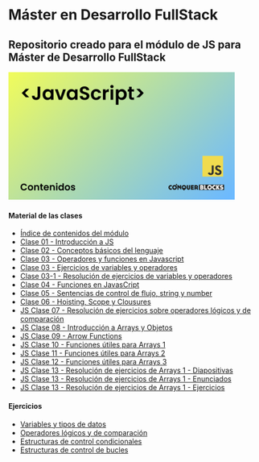 <h1>Máster en Desarrollo FullStack</h1>

<h2>Repositorio creado para el módulo de JS para Máster de Desarrollo FullStack</h2>

<img width="450px" src="00_indice_modulo/portada.jpg" alt="Portada del módulo de JS" />

<h4>Material de las clases</h4>
<ul>
    <li><a target="_blank" href="https://github.com/bienvenidosaez/conquerblocks-js/blob/master/00_indice_modulo/JS%20-%20Contenidos.pdf">Índice de contenidos del módulo</a></li>
    <li><a target="_blank" href="https://github.com/bienvenidosaez/conquerblocks-js/blob/master/01_clases/Clase%2001%20-%20Introducci%C3%B3n%20a%20JS/JS%20Clase%2001%20-%20Introducci%C3%B3n%20a%20JS.pdf">Clase 01 - Introducción a JS</a></li>
    <li><a target="_blank" href="https://github.com/bienvenidosaez/conquerblocks-js/blob/master/01_clases/Clase%2002%20-%20Conceptos%20b%C3%A1sicos%20del%20lenguaje/Clase%2002%20-%20Conceptos%20b%C3%A1sicos%20del%20lenguaje.pdf">Clase 02 - Conceptos básicos del lenguaje</a></li>
    <li><a target="_blank" href="https://github.com/bienvenidosaez/conquerblocks-js/blob/master/01_clases/Clase%2003%20-%20%20Operadores%20y%20funciones%20en%20Javascript/Clase%2003-%20Operadores%20y%20funciones%20en%20Javascript.pdf">Clase 03 - Operadores y funciones en Javascript</a></li>
    <li><a target="_blank" href="https://github.com/bienvenidosaez/conquerblocks-js/blob/master/01_clases/Clase%2003%20-%20%20Operadores%20y%20funciones%20en%20Javascript/ejercicios/ejercicios-variables.md">Clase 03 - Ejercicios de variables y operadores</a></li>
    <li><a target="_blank" href="https://github.com/ConquerBlocks/conquerblocks-js/tree/master/01_clases/Clase%2003-1%20-%20Resoluci%C3%B3n%20de%20ejercicios%20de%20variables%20y%20operadores">Clase 03-1 - Resolución de ejercicios de variables y operadores</a></li>
    <li><a target="_blank" href="https://github.com/ConquerBlocks/conquerblocks-js/tree/master/01_clases/Clase%2004%20-%20Funciones%20en%20Javascript">Clase 04 - Funciones en JavasCript</a></li>
    <li><a target="_blank" href="https://github.com/ConquerBlocks/conquerblocks-js/blob/master/01_clases/Clase%2005%20-%20Sentencias%20de%20control%20de%20flujo%2C%20number%20y%20string/JS%20Clase%2005%20-%20Sentencias%20de%20control%20de%20flujo%2C%20number%20y%20string.pdf">Clase 05 - Sentencias de control de flujo, string y number</a></li>
    <li><a target="_blank" href="https://github.com/ConquerBlocks/conquerblocks-js/blob/master/01_clases/Clase%2006%20-%20Clousures%2C%20Hoisting%20y%20Scope/JS%20Clase%2006%20-%20Clousures%2C%20Hoisting%20y%20Scope.pdf">Clase 06 - Hoisting, Scope y Clousures</a></li>
    <li><a target="_blank" href="https://github.com/ConquerBlocks/conquerblocks-js/blob/master/01_clases/JS%20Clase%2007%20-%20Resoluci%C3%B3n%20de%20ejercicios%20sobre%20operadores%20l%C3%B3gicos%20y%20de%20comparaci%C3%B3n/Clase%2007%20-%20Resoluci%C3%B3n%20de%20ejercicios%20sobre%20operadores%20l%C3%B3gicos%20y%20de%20comparaci%C3%B3n.pdf">JS Clase 07 - Resolución de ejercicios sobre operadores lógicos y de comparación</a></li>
    <li><a target="_blank" href="https://github.com/ConquerBlocks/conquerblocks-js/blob/master/01_clases/JS%20Clase%2008%20-%20Introducci%C3%B3n%20a%20Arrays%20y%20Objetos/JS%20Clase%2008%20-%20Introducci%C3%B3n%20a%20Arrays%20y%20Objetos.pdf">JS Clase 08 - Introducción a Arrays y Objetos</a></li>
    <li><a target="_blank" href="https://github.com/ConquerBlocks/conquerblocks-js/blob/master/01_clases/JS%20Clase%2009%20-%20Arrow%20Functions/JS%20Clase%2009%20-%20Arrow%20Functions%20-%20Diapositivas.pdf">JS Clase 09 - Arrow Functions</a></li>
    <li><a target="_blank" href="https://github.com/ConquerBlocks/conquerblocks-js/blob/master/01_clases/JS%20Clase%2010%20-%20Funciones%20%C3%BAtiles%20para%20Arrays%201/JS%20Clase%2010%20-%20Funciones%20%C3%BAtiles%20para%20Arrays%201%20-%20Diapositivas.pdf">JS Clase 10 - Funciones útiles para Arrays 1</a></li>
    <li><a target="_blank" href="https://github.com/ConquerBlocks/conquerblocks-js/blob/master/01_clases/JS%20Clase%2011%20-%20Funciones%20%C3%BAtiles%20para%20Arrays%202/JS%20Clase%2011%20-%20Funciones%20%C3%BAtiles%20para%20Arrays%202.pdf">JS Clase 11 - Funciones útiles para Arrays 2</a></li>
    <li><a target="_blank" href="https://github.com/ConquerBlocks/conquerblocks-js/blob/master/01_clases/JS%20Clase%2012%20-%20Funciones%20%C3%BAtiles%20para%20Arrays%203/JS%20Clase%2012%20-%20Funciones%20%C3%BAtiles%20para%20Arrays%203.pdf">JS Clase 12 - Funciones útiles para Arrays 3</a></li>
    <li><a target="_blank" href="https://github.com/ConquerBlocks/conquerblocks-js/blob/master/01_clases/JS%20Clase%2013%20-%20Resoluci%C3%B3n%20de%20ejercicios%20de%20Arrays%201/JS%20Clase%2013%20-%20Resoluci%C3%B3n%20de%20ejercicios%20de%20Arrays%201.pdf">JS Clase 13 - Resolución de ejercicios de Arrays 1 - Diapositivas</a></li>
    <li><a target="_blank" href="https://github.com/ConquerBlocks/conquerblocks-js/blob/master/01_clases/JS%20Clase%2013%20-%20Resoluci%C3%B3n%20de%20ejercicios%20de%20Arrays%201/code/ejercios-arrays-1-enunciados.js">JS Clase 13 - Resolución de ejercicios de Arrays 1 - Enunciados</a></li>
    <li><a target="_blank" href="https://github.com/ConquerBlocks/conquerblocks-js/blob/master/01_clases/JS%20Clase%2013%20-%20Resoluci%C3%B3n%20de%20ejercicios%20de%20Arrays%201/code/ejercios-arrays-1.js">JS Clase 13 - Resolución de ejercicios de Arrays 1 - Ejercicios</a></li>
</ul>

<h4>Ejercicios</h4>
<ul>
    <li><a target="_blank" href="https://github.com/ConquerBlocks/conquerblocks-js/blob/master/02_ejercicios/01-variables-y-tipos-de-datos.md">Variables y tipos de datos</a></li>
    <li><a target="_blank" href="https://github.com/ConquerBlocks/conquerblocks-js/blob/master/02_ejercicios/02-operadores-logicos-y-de-comparacion.md">Operadores lógicos y de comparación</a></li>
    <li><a target="_blank" href="https://github.com/ConquerBlocks/conquerblocks-js/blob/master/02_ejercicios/03-estructuras-de-control-condicionales.md">Estructuras de control condicionales</a></li>
    <li><a target="_blank" href="https://github.com/ConquerBlocks/conquerblocks-js/blob/master/02_ejercicios/04-estructuras-de-control-bucles.md">Estructuras de control de bucles</a></li>
</ul>
